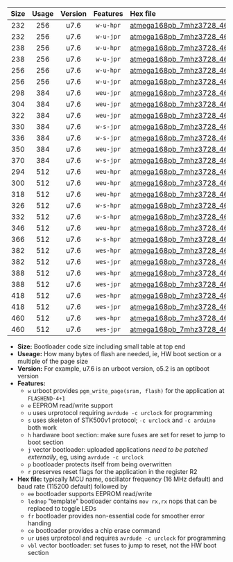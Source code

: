 |Size|Usage|Version|Features|Hex file|
|:-:|:-:|:-:|:-:|:--|
|232|256|u7.6|`w-u-hpr`|[atmega168pb_7mhz3728_460800bps_ur.hex](https://raw.githubusercontent.com/stefanrueger/urboot/main//atmega168pb_7mhz3728_460800bps_ur.hex)|
|232|256|u7.6|`w-u-jpr`|[atmega168pb_7mhz3728_460800bps_ur_vbl.hex](https://raw.githubusercontent.com/stefanrueger/urboot/main//atmega168pb_7mhz3728_460800bps_ur_vbl.hex)|
|238|256|u7.6|`w-u-hpr`|[atmega168pb_7mhz3728_460800bps_lednop_ur.hex](https://raw.githubusercontent.com/stefanrueger/urboot/main//atmega168pb_7mhz3728_460800bps_lednop_ur.hex)|
|238|256|u7.6|`w-u-jpr`|[atmega168pb_7mhz3728_460800bps_lednop_ur_vbl.hex](https://raw.githubusercontent.com/stefanrueger/urboot/main//atmega168pb_7mhz3728_460800bps_lednop_ur_vbl.hex)|
|256|256|u7.6|`w-u-hpr`|[atmega168pb_7mhz3728_460800bps_lednop_fr_ur.hex](https://raw.githubusercontent.com/stefanrueger/urboot/main//atmega168pb_7mhz3728_460800bps_lednop_fr_ur.hex)|
|256|256|u7.6|`w-u-jpr`|[atmega168pb_7mhz3728_460800bps_lednop_fr_ur_vbl.hex](https://raw.githubusercontent.com/stefanrueger/urboot/main//atmega168pb_7mhz3728_460800bps_lednop_fr_ur_vbl.hex)|
|298|384|u7.6|`weu-jpr`|[atmega168pb_7mhz3728_460800bps_ee_ur_vbl.hex](https://raw.githubusercontent.com/stefanrueger/urboot/main//atmega168pb_7mhz3728_460800bps_ee_ur_vbl.hex)|
|304|384|u7.6|`weu-jpr`|[atmega168pb_7mhz3728_460800bps_ee_lednop_ur_vbl.hex](https://raw.githubusercontent.com/stefanrueger/urboot/main//atmega168pb_7mhz3728_460800bps_ee_lednop_ur_vbl.hex)|
|322|384|u7.6|`weu-jpr`|[atmega168pb_7mhz3728_460800bps_ee_lednop_fr_ur_vbl.hex](https://raw.githubusercontent.com/stefanrueger/urboot/main//atmega168pb_7mhz3728_460800bps_ee_lednop_fr_ur_vbl.hex)|
|330|384|u7.6|`w-s-jpr`|[atmega168pb_7mhz3728_460800bps_vbl.hex](https://raw.githubusercontent.com/stefanrueger/urboot/main//atmega168pb_7mhz3728_460800bps_vbl.hex)|
|336|384|u7.6|`w-s-jpr`|[atmega168pb_7mhz3728_460800bps_lednop_vbl.hex](https://raw.githubusercontent.com/stefanrueger/urboot/main//atmega168pb_7mhz3728_460800bps_lednop_vbl.hex)|
|350|384|u7.6|`weu-jpr`|[atmega168pb_7mhz3728_460800bps_ee_lednop_fr_ce_ur_vbl.hex](https://raw.githubusercontent.com/stefanrueger/urboot/main//atmega168pb_7mhz3728_460800bps_ee_lednop_fr_ce_ur_vbl.hex)|
|370|384|u7.6|`w-s-jpr`|[atmega168pb_7mhz3728_460800bps_lednop_fr_vbl.hex](https://raw.githubusercontent.com/stefanrueger/urboot/main//atmega168pb_7mhz3728_460800bps_lednop_fr_vbl.hex)|
|294|512|u7.6|`weu-hpr`|[atmega168pb_7mhz3728_460800bps_ee_ur.hex](https://raw.githubusercontent.com/stefanrueger/urboot/main//atmega168pb_7mhz3728_460800bps_ee_ur.hex)|
|300|512|u7.6|`weu-hpr`|[atmega168pb_7mhz3728_460800bps_ee_lednop_ur.hex](https://raw.githubusercontent.com/stefanrueger/urboot/main//atmega168pb_7mhz3728_460800bps_ee_lednop_ur.hex)|
|318|512|u7.6|`weu-hpr`|[atmega168pb_7mhz3728_460800bps_ee_lednop_fr_ur.hex](https://raw.githubusercontent.com/stefanrueger/urboot/main//atmega168pb_7mhz3728_460800bps_ee_lednop_fr_ur.hex)|
|326|512|u7.6|`w-s-hpr`|[atmega168pb_7mhz3728_460800bps.hex](https://raw.githubusercontent.com/stefanrueger/urboot/main//atmega168pb_7mhz3728_460800bps.hex)|
|332|512|u7.6|`w-s-hpr`|[atmega168pb_7mhz3728_460800bps_lednop.hex](https://raw.githubusercontent.com/stefanrueger/urboot/main//atmega168pb_7mhz3728_460800bps_lednop.hex)|
|346|512|u7.6|`weu-hpr`|[atmega168pb_7mhz3728_460800bps_ee_lednop_fr_ce_ur.hex](https://raw.githubusercontent.com/stefanrueger/urboot/main//atmega168pb_7mhz3728_460800bps_ee_lednop_fr_ce_ur.hex)|
|366|512|u7.6|`w-s-hpr`|[atmega168pb_7mhz3728_460800bps_lednop_fr.hex](https://raw.githubusercontent.com/stefanrueger/urboot/main//atmega168pb_7mhz3728_460800bps_lednop_fr.hex)|
|382|512|u7.6|`wes-hpr`|[atmega168pb_7mhz3728_460800bps_ee.hex](https://raw.githubusercontent.com/stefanrueger/urboot/main//atmega168pb_7mhz3728_460800bps_ee.hex)|
|382|512|u7.6|`wes-jpr`|[atmega168pb_7mhz3728_460800bps_ee_vbl.hex](https://raw.githubusercontent.com/stefanrueger/urboot/main//atmega168pb_7mhz3728_460800bps_ee_vbl.hex)|
|388|512|u7.6|`wes-hpr`|[atmega168pb_7mhz3728_460800bps_ee_lednop.hex](https://raw.githubusercontent.com/stefanrueger/urboot/main//atmega168pb_7mhz3728_460800bps_ee_lednop.hex)|
|388|512|u7.6|`wes-jpr`|[atmega168pb_7mhz3728_460800bps_ee_lednop_vbl.hex](https://raw.githubusercontent.com/stefanrueger/urboot/main//atmega168pb_7mhz3728_460800bps_ee_lednop_vbl.hex)|
|418|512|u7.6|`wes-hpr`|[atmega168pb_7mhz3728_460800bps_ee_lednop_fr.hex](https://raw.githubusercontent.com/stefanrueger/urboot/main//atmega168pb_7mhz3728_460800bps_ee_lednop_fr.hex)|
|418|512|u7.6|`wes-jpr`|[atmega168pb_7mhz3728_460800bps_ee_lednop_fr_vbl.hex](https://raw.githubusercontent.com/stefanrueger/urboot/main//atmega168pb_7mhz3728_460800bps_ee_lednop_fr_vbl.hex)|
|460|512|u7.6|`wes-hpr`|[atmega168pb_7mhz3728_460800bps_ee_lednop_fr_ce.hex](https://raw.githubusercontent.com/stefanrueger/urboot/main//atmega168pb_7mhz3728_460800bps_ee_lednop_fr_ce.hex)|
|460|512|u7.6|`wes-jpr`|[atmega168pb_7mhz3728_460800bps_ee_lednop_fr_ce_vbl.hex](https://raw.githubusercontent.com/stefanrueger/urboot/main//atmega168pb_7mhz3728_460800bps_ee_lednop_fr_ce_vbl.hex)|

- **Size:** Bootloader code size including small table at top end
- **Useage:** How many bytes of flash are needed, ie, HW boot section or a multiple of the page size
- **Version:** For example, u7.6 is an urboot version, o5.2 is an optiboot version
- **Features:**
  + `w` urboot provides `pgm_write_page(sram, flash)` for the application at `FLASHEND-4+1`
  + `e` EEPROM read/write support
  + `u` uses urprotocol requiring `avrdude -c urclock` for programming
  + `s` uses skeleton of STK500v1 protocol; `-c urclock` and `-c arduino` both work
  + `h` hardware boot section: make sure fuses are set for reset to jump to boot section
  + `j` vector bootloader: uploaded applications *need to be patched externally*, eg, using `avrdude -c urclock`
  + `p` bootloader protects itself from being overwritten
  + `r` preserves reset flags for the application in the register R2
- **Hex file:** typically MCU name, oscillator frequency (16 MHz default) and baud rate (115200 default) followed by
  + `ee` bootloader supports EEPROM read/write
  + `lednop` "template" bootloader contains `mov rx,rx` nops that can be replaced to toggle LEDs
  + `fr` bootloader provides non-essential code for smoother error handing
  + `ce` bootloader provides a chip erase command
  + `ur` uses urprotocol and requires `avrdude -c urclock` for programming
  + `vbl` vector bootloader: set fuses to jump to reset, not the HW boot section
